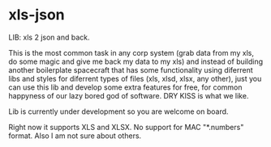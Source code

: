 # xls-json
LIB: xls 2 json and back. 

This is the most common task in any corp system (grab data from my xls, do some magic and give me back my data to my xls) 
and instead of building another boilerplate spacecraft that has some functionality using diferrent libs and styles 
for diferrent types of files (xls, xlsd, xlsx, any other), just you can use this lib and develop some extra features 
for free, for common happyness of our lazy bored god of software. DRY KISS is what we like.

Lib is currently under development so you are welcome on board.

Right now it supports XLS and XLSX. No support for MAC "*.numbers" format.
Also I am not sure about others.

